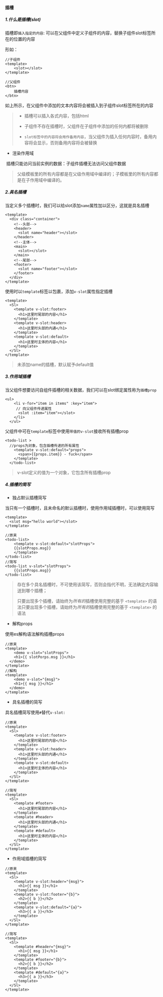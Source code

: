 #### 插槽

##### 1.什么是插槽(slot)

插槽即`插入指定的内容`: 可以在父组件中定义子组件的内容，替换子组件slot标签所在的位置的内容

形如：

```vue
//子组件
<template>
	<slot></slot>
</template>

//父组件
<btn>
	插槽内容
</btn>
```

如上所示，在父组件中添加的文本内容将会被插入到子组件slot标签所在的内容

> * 插槽可以插入各式内容，包括html
>
> * 子组件不存在插槽时，父组件在子组件中添加的任何内都将被删除
>
> * `slot标签中的内容将会用作备用内容`，当父组件为插入任何内容时，备用内容将会显示，否则备用内容将会被替换

* 渲染作用域

​	插槽只能访问当前实例的数据：子组件插槽无法访问父组件数据

> 父级模板里的所有内容都是在父级作用域中编译的；子模板里的所有内容都是在子作用域中编译的。


##### 2.具名插槽

当定义多个插槽时，我们可以给slot添加`name`属性加以区分，这就是具名插槽

```vue
<template>
  <div class="container">
    <!--头部-->
    <header>
      <slot name="header"></slot>
    </header>
    <!--主体-->
    <main>
      <slot></slot>
    </main>
    <!--尾部-->
    <footer>
      <slot name="footer"></slot>
    </footer>
  </div>
</template>
```

使用时以`template`标签以包裹，添加`v-slot`属性指定插槽

```vue
<template>
  <Sl>
    <template v-slot:footer>
      <h1>这里时尾部的内容</h1>
    </template>
    <template v-slot:header>
      <h1>这里时头部的内通</h1>
    </template>
    <template v-slot:default>
      <h1>这里时主体的内容</h1>
    </template>
  </Sl>
</template>
```

> 未添加name的插槽，默认赋予default值



##### 3.作用域插槽

当父组件想要访问自组件插槽的相关数据，我们可以在slot绑定属性称为`插槽prop`

```vue
<ul>
    <li v-for="item in items" :key="item">
     // 向父组件传递属性 
      <slot :item="item"></slot>
    </li>
  </ul>
```

父组件中可在`template`标签中使用`带值的v-slot`接收所有插槽prop

```vue
<todo-list >
  //props为对象，包含插槽传递的所有属性
    <template v-slot:default="props">
      <span>{{props.item}} - fuck</span>
    </template>
  </todo-list>
```

> v-slot定义的值为一个对象，它包含所有插槽prop



##### 4.插槽的简写

* 独占默认插槽简写

​	当只有一个插槽时，且未命名的默认插槽时，使用作用域插槽时，可以使用简写

```vue
<template>
  <slot msg="hello world"></slot>
</template>

//原来
<todo-list>
	<template v-slot:default="slotProps">
	{{slotProps.msg}}
	</template>
</todo-list>
//简写
<todo-list v-slot="slotProps">
	{{slotProps.msg}}
</todo-list>
```

> 存在多个具名插槽时，不可使用该简写，否则会指代不明，无法确定内容输送到哪个插槽；
>
> 只要出现多个插槽，请始终为*所有的*插槽使用完整的基于 `<template>` 的语法只要出现多个插槽，请始终为*所有的*插槽使用完整的基于 `<template>` 的语法



* 解构props

使用es解构语法解构插槽props

```vue
//原来
<template>
	<demo v-slot="slotProps">
    <h1>{{ slotPorps.msg }}</h1>
  </demo>
</template>
//解构
<template>
	<demo v-slot="{msg}">
    <h1>{{ msg }}</h1>
  </demo>
</template>
```

* 具名插槽的简写

具名插槽简写使用`#`替代`v-slot:`

```vue
//原来
<template>
  <Sl>
    <template v-slot:footer>
      <h1>这里时尾部的内容</h1>
    </template>
    <template v-slot:header>
      <h1>这里时头部的内通</h1>
    </template>
    <template v-slot:default>
      <h1>这里时主体的内容</h1>
    </template>
  </Sl>
</template>

//简写
<template>
  <Sl>
    <template #footer>
      <h1>这里时尾部的内容</h1>
    </template>
    <template #header>
      <h1>这里时头部的内通</h1>
    </template>
    <template #default>
      <h1>这里时主体的内容</h1>
    </template>
  </Sl>
</template>
```

* 作用域插槽的简写

```vue
//原来
<template>
  <Sl>
    <template v-slot:header="{msg}">
      <h1>{{ msg }}</h1>
    </template>
    <template v-slot:footer="{b}">
      <h2>{{ b }}</h2>
    </template>
    <template v-slot:default="{a}">
      <h3>{{ a }}</h3>
    </template>
  </Sl>
</template>

//简写
<template>
  <Sl>
    <template #header="{msg}">
      <h1>{{ msg }}</h1>
    </template>
    <template #footer="{b}">
      <h2>{{ b }}</h2>
    </template>
    <template #default="{a}">
      <h3>{{ a }}</h3>
    </template>
  </Sl>
</template>
```

